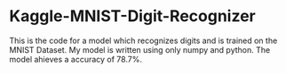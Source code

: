 # Kaggle-MNIST-Digit-Recognizer
This is the code for a model which recognizes digits and is trained on the MNIST Dataset. My model is written using only numpy and python. The model ahieves a accuracy of 78.7%.
